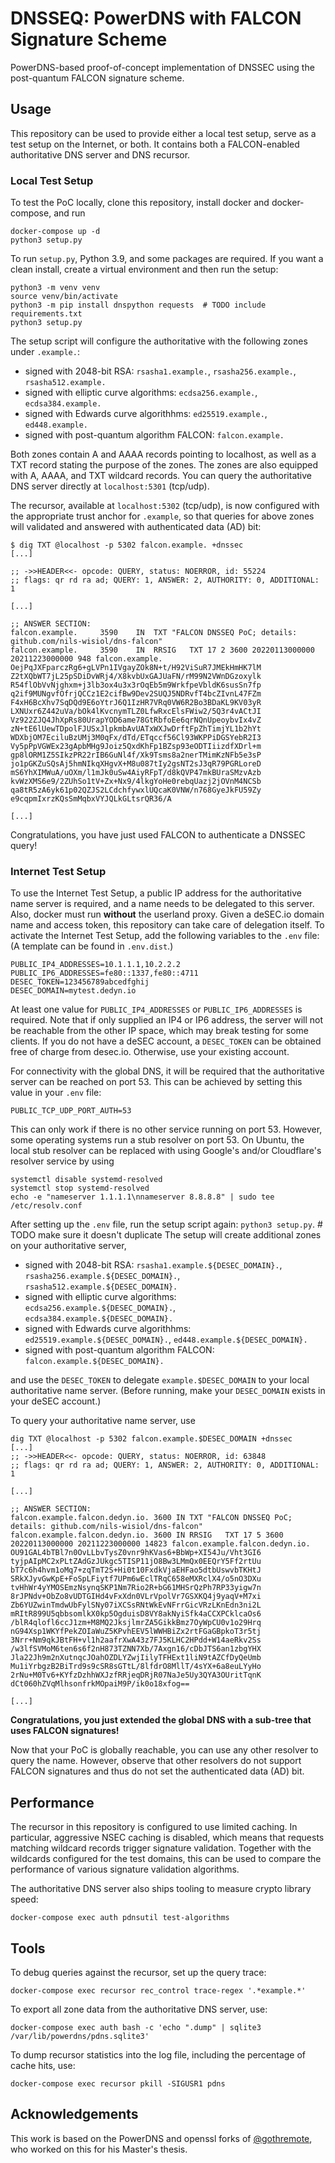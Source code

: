# DNSSEQ: PowerDNS with FALCON Signature Scheme

PowerDNS-based proof-of-concept implementation of DNSSEC using the post-quantum FALCON signature scheme.

## Usage

This repository can be used to provide either a local test setup, serve as a test setup on the Internet, or both.
It contains both a FALCON-enabled authoritative DNS server and DNS recursor.

### Local Test Setup

To test the PoC locally, clone this repository, install docker and docker-compose, and run

```
docker-compose up -d
python3 setup.py
```

To run `setup.py`, Python 3.9, and some packages are required. If you want a clean install, create a virtual
environment and then run the setup:

```
python3 -m venv venv
source venv/bin/activate
python3 -m pip install dnspython requests  # TODO include requirements.txt
python3 setup.py
```

The setup script will configure the authoritative with the following zones under `.example.`:

- signed with 2048-bit RSA: `rsasha1.example.`, `rsasha256.example.`, `rsasha512.example.`
- signed with elliptic curve algorithms: `ecdsa256.example.`, `ecdsa384.example.`
- signed with Edwards curve algorithhms: `ed25519.example.`, `ed448.example.`
- signed with post-quantum algorithm FALCON: `falcon.example.`

Both zones contain A and AAAA records pointing to localhost, as well as a TXT record stating the purpose of the zones.
The zones are also equipped with A, AAAA, and TXT wildcard records.
You can query the authoritative DNS server directly at `localhost:5301` (tcp/udp).

The recursor, available at `localhost:5302` (tcp/udp), is now configured with the appropriate trust anchor for
`.example`, so that queries for above zones will validated and answered with authenticated data (AD) bit:

```
$ dig TXT @localhost -p 5302 falcon.example. +dnssec
[...]

;; ->>HEADER<<- opcode: QUERY, status: NOERROR, id: 55224
;; flags: qr rd ra ad; QUERY: 1, ANSWER: 2, AUTHORITY: 0, ADDITIONAL: 1

[...]

;; ANSWER SECTION:
falcon.example.		3590	IN	TXT	"FALCON DNSSEQ PoC; details: github.com/nils-wisiol/dns-falcon"
falcon.example.		3590	IN	RRSIG	TXT 17 2 3600 20220113000000 20211223000000 948 falcon.example. OejPqJXFparczRg6+gLVPn1IVgayZOk8N+t/H92ViSuR7JMEkHmHK7lM Z2tXQbWT7jL25pSDiDvWRj4/X8kvbUxGAJUaFN/rM99N2VWnDGzoxylk R54flObVvNjghxm+j3lb3ox4u3x3rOqEb5m9WrkfpeVbldK6susSn7fp q2if9MUNgvfOfrjQCCz1E2cifBw9Dev2SUQJ5NDRvfT4bcZIvnL47FZm F4xH6BcXhv7SqDQd9E6oYtrJ6Q1IzHR7VRq0VW6R2Bo3BDaKL9KV03yR LXNUxr6Z442uVa/bOk4lKvcnymTLZ0LfwRxcElsFWiw2/5Q3r4vACtJI Vz922ZJQ4JhXpRs80UrapYOD6ame78GtRbfoEe6qrNQnUpeoybvIx4vZ zN+tE6lUewTDpolFJUSxJlpkmbAvUATxWXJwDrftFpZhTimjYL1b2hYt WDXbjOM7EciluBzUMj3M0qFx/dTd/ETqccf56Cl93WKPPiDGSYebR2I3 Vy5pPpVGWEx23gApbMHg9Joiz5QxdKhFp1BZsp93eODTIiizdfXDrl+m gp8lORM1Z5SIkzPR22rIB6GuNl4f/Xk9Tsms8a2nerTMimKzNFb5e3sP jo1pGKZuSQsAj5hmNIkqXHgvX+M8u087tIy2gsNT2sJ3qR79PGRLoreD mS6YhXIMWuA/uOXm/l1mJk0uSw4AiyRFpT/d8kQVP47mkBUraSMzvAzb kvWzXMS6e9/2ZUhSo1tV+Zx+Nx9/4lkgYoHe0rebqUazj2jOVnM4NCSb qa8tR5zA6yk61p02QZJS2LCdchfywxlUQcaK0VNW/n768GyeJkFU59Zy e9cqpmIxrzKQsSmMqbxVYJQLkGLtsrQR36/A

[...]
```

Congratulations, you have just used FALCON to authenticate a DNSSEC query!

### Internet Test Setup

To use the Internet Test Setup, a public IP address for the authoritative name server is required, and a name needs to
be delegated to this server.
Also, docker must run **without** the userland proxy.
Given a deSEC.io domain name and access token, this repository can take care of delegation itself.
To activate the Internet Test Setup, add the following variables to the `.env` file:
(A template can be found in `.env.dist`.)

```
PUBLIC_IP4_ADDRESSES=10.1.1.1,10.2.2.2
PUBLIC_IP6_ADDRESSES=fe80::1337,fe80::4711
DESEC_TOKEN=123456789abcedfghij
DESEC_DOMAIN=mytest.dedyn.io
```

At least one value for `PUBLIC_IP4_ADDRESSES` or `PUBLIC_IP6_ADDRESSES` is required. Note that if only supplied an IP4
or IP6 address, the server will not be reachable from the other IP space, which may break testing for some clients.
If you do not have a deSEC account, a `DESEC_TOKEN` can be obtained free of charge from desec.io.
Otherwise, use your existing account.

For connectivity with the global DNS, it will be required that the authoritative server can be reached on port 53.
This can be achieved by setting this value in your `.env` file:

```
PUBLIC_TCP_UDP_PORT_AUTH=53
```

This can only work if there is no other service running on port 53.
However, some operating systems run a stub resolver on port 53.
On Ubuntu, the local stub resolver can be replaced with using Google's and/or Cloudflare's resolver service by using

```
systemctl disable systemd-resolved
systemctl stop systemd-resolved
echo -e "nameserver 1.1.1.1\nnameserver 8.8.8.8" | sudo tee /etc/resolv.conf
```

After setting up the `.env` file, run the setup script again: `python3 setup.py`.  # TODO make sure it doesn't duplicate
The setup will create additional zones on your authoritative server,

- signed with 2048-bit RSA: `rsasha1.example.${DESEC_DOMAIN}.`, `rsasha256.example.${DESEC_DOMAIN}.`,
    `rsasha512.example.${DESEC_DOMAIN}.`
- signed with elliptic curve algorithms: `ecdsa256.example.${DESEC_DOMAIN}.`, `ecdsa384.example.${DESEC_DOMAIN}.`
- signed with Edwards curve algorithhms: `ed25519.example.${DESEC_DOMAIN}.`, `ed448.example.${DESEC_DOMAIN}.`
- signed with post-quantum algorithm FALCON: `falcon.example.${DESEC_DOMAIN}.`

and use the `DESEC_TOKEN` to delegate `example.$DESEC_DOMAIN` to your local authoritative name server. (Before running,
make your `DESEC_DOMAIN` exists in your deSEC account.)

To query your authoritative name server, use

```
dig TXT @localhost -p 5302 falcon.example.$DESEC_DOMAIN +dnssec
[...]
;; ->>HEADER<<- opcode: QUERY, status: NOERROR, id: 63848
;; flags: qr rd ra ad; QUERY: 1, ANSWER: 2, AUTHORITY: 0, ADDITIONAL: 1

[...]

;; ANSWER SECTION:
falcon.example.falcon.dedyn.io.	3600 IN	TXT	"FALCON DNSSEQ PoC; details: github.com/nils-wisiol/dns-falcon"
falcon.example.falcon.dedyn.io.	3600 IN	RRSIG	TXT 17 5 3600 20220113000000 20211223000000 14823 falcon.example.falcon.dedyn.io. OU91GAL4bTBl7n0OvLLbvTysZ0vnr9hKVas6+BbWp+XI54Ju/Vht3GI6 tyjpAIpMC2xPLtZAdGzJUkgc5TISP11jO8Bw3LMmQx0EEQrY5Ff2rtUu bT7c6h4hvm1oMq7+zqTmT2S+Hi0t10FxdkVjaEHFao5dtbUswvbTKHtJ SRkXJyvGwKpE+FoSpLFiytf7UPm6wEclTRqC658eMXRclX4/o5nO3DXu tvHhWr4yYMOSEmzNsynqSKP1Nm7Rio2R+bG61MHSrQzPh7RP33yigw7n 8rJPNdv+ObZo8vUDTGIHd4vFxXdn0VLrVpolVr7GSXKQ4j9yaqV+M7xi Zb6YUZwinTmdwUbFylSNy07iXCSsRNtWkEvNFrrGicVRzLKnEdn3ni2L mRItR899U5qbbsomlkX0kp5OgduisD8VY8akNyiSfk4aCCXPCklcaOs6 /blR4qlofl6ccJ1zm+M8MQ2JksjlmrZA5GikkBmz7OyWpCU0v1o29Hrq nG94Xsp1WKYfPekZOIaWuZ5KPvhEEV5lWWHBiZx2rtFGaGBpkoT3r5tj 3Nrr+Nm9qkJBtFH+vl1h2aafrXwA43z7FJ5KLHC2HPdd+W14aeRkv2Ss /w3lfSVMoM6ten6s6f2nH873TZNN7Xb/7Axgn16/cDbJTS6an1zbgYHX Jla22Jh9m2nXutnqcJOahOZDLYZwjIilyTFHExt1liN9tAZCfDyQeUmb Mu1iYrbgzB2BiTrd9s9cSR8sGTtL/8lfdrO8MllT/4sYX+6a8euLYyHo 2rNu+M0Tv6+KYfzDzhhWXJzfRRjeqDRjR07NaJe5Uy3QYA3OUritTqnK dCt060hZVqMlhsonfrkMOpaiM9P/ik0o18xfog==

[...]
```

**Congratulations, you just extended the global DNS with a sub-tree that uses FALCON signatures!**

Now that your PoC is globally reachable, you can use any other resolver to query the name.
However, observe that other resolvers do not support FALCON signatures and thus do not set the authenticated data (AD)
bit.

## Performance

The recursor in this repository is configured to use limited caching.
In particular, aggressive NSEC caching is disabled, which means that requests matching wildcard records trigger
signature validation.
Together with the wildcards configured for the test domains,
this can be used to compare the performance of various signature validation algorithms.

The authoritative DNS server also ships tooling to measure crypto library speed:

```
docker-compose exec auth pdnsutil test-algorithms
```

## Tools

To debug queries against the recursor, set up the query trace:

```
docker-compose exec recursor rec_control trace-regex '.*example.*'
```

To export all zone data from the authoritative DNS server, use:

```
docker-compose exec auth bash -c 'echo ".dump" | sqlite3 /var/lib/powerdns/pdns.sqlite3'
```

To dump recursor statistics into the log file, including the percentage of cache hits, use:

```
docker-compose exec recursor pkill -SIGUSR1 pdns
```

## Acknowledgements

This work is based on the PowerDNS and openssl forks of [@gothremote](https://github.com/gothremote/),
who worked on this for his Master's thesis.
